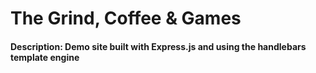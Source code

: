 # The Grind, Coffee & Games

#### Description: Demo site built with Express.js and using the handlebars template engine
